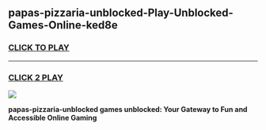 
## papas-pizzaria-unblocked-Play-Unblocked-Games-Online-ked8e
<h3>
<a href="https://premium76.site?title=papas-pizzaria-unblocked&ref=25A">CLICK TO PLAY</a></h3>
<hr>

<h3>
<a href="https://premium76.site?title=papas-pizzaria-unblocked&ref=25A">CLICK 2 PLAY</a>
  
</h3>

<a href="https://premium76.site?title=papas-pizzaria-unblocked&ref=25A"><img src="https://clearcache.store/games.png"></a>


**papas-pizzaria-unblocked games unblocked: Your Gateway to Fun and Accessible Online Gaming**
